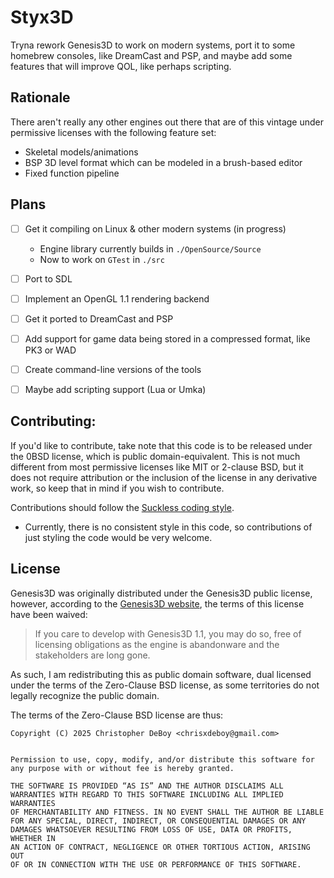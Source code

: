 # Styx3D

Tryna rework Genesis3D to work on modern systems, port it to some homebrew consoles, like DreamCast and PSP, and maybe add some features that will improve QOL, like perhaps scripting.

## Rationale

There aren't really any other engines out there that are of this vintage under permissive licenses with the following feature set:

- Skeletal models/animations
- BSP 3D level format which can be modeled in a brush-based editor
- Fixed function pipeline 

## Plans

- [ ] Get it compiling on Linux & other modern systems (in progress)
  
  - Engine library currently builds in `./OpenSource/Source`
  - Now to work on `GTest` in `./src`

- [ ] Port to SDL

- [ ] Implement an OpenGL 1.1 rendering backend

- [ ] Get it ported to DreamCast and PSP

- [ ] Add support for game data being stored in a compressed format, like PK3 or WAD

- [ ] Create command-line versions of the tools

- [ ] Maybe add scripting support (Lua or Umka)

## Contributing:

If you'd like to contribute, take note that this code is to be released under the 0BSD license, which is public domain-equivalent. This is not much different from most permissive licenses like MIT or 2-clause BSD, but it does not require attribution or the inclusion of the license in any derivative work, so keep that in mind if you wish to contribute.

Contributions should follow the [Suckless coding style](https://suckless.org/coding_style/).

- Currently, there is no consistent style in this code, so contributions of just styling the code would be very welcome.

## License

Genesis3D was originally distributed under the Genesis3D public license, however, according to the [Genesis3D website](https://www.genesis3d.com/), the terms of this license have been waived:

> If you care to develop with Genesis3D 1.1, you may do so, free of licensing obligations as the engine is abandonware and the stakeholders are long gone.

As such, I am redistributing this as public domain software, dual licensed under the terms of the Zero-Clause BSD license, as some territories do not legally recognize the public domain.

The terms of the Zero-Clause BSD license are thus:

```
Copyright (C) 2025 Christopher DeBoy <chrisxdeboy@gmail.com>


Permission to use, copy, modify, and/or distribute this software for  
any purpose with or without fee is hereby granted.

THE SOFTWARE IS PROVIDED “AS IS” AND THE AUTHOR DISCLAIMS ALL  
WARRANTIES WITH REGARD TO THIS SOFTWARE INCLUDING ALL IMPLIED WARRANTIES  
OF MERCHANTABILITY AND FITNESS. IN NO EVENT SHALL THE AUTHOR BE LIABLE  
FOR ANY SPECIAL, DIRECT, INDIRECT, OR CONSEQUENTIAL DAMAGES OR ANY  
DAMAGES WHATSOEVER RESULTING FROM LOSS OF USE, DATA OR PROFITS, WHETHER IN  
AN ACTION OF CONTRACT, NEGLIGENCE OR OTHER TORTIOUS ACTION, ARISING OUT  
OF OR IN CONNECTION WITH THE USE OR PERFORMANCE OF THIS SOFTWARE.
```
